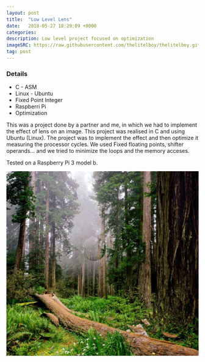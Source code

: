 ```yaml
---
layout: post
title:  "Low Level Lens"
date:   2018-05-27 18:29:09 +0000
categories: 
description: Low level project focused on optimization
imageSRC: https://raw.githubusercontent.com/thelitelboy/thelitelboy.github.io/master/_assets/Lens.png
tag: post
---
```


### Details
* C - ASM
* Linux - Ubuntu
* Fixed Point Integer
* Raspberri Pi
* Optimization

This was a project done by a partner and me, in which we had to implement the effect of lens on an image. This project was realised in C and using Ubuntu (Linux). The project was to implement the effect and then optimize it measuring the processor cycles. We used Fixed floating points, shifter operands... and we tried to minimize the loops and the memory acceses. 

Tested on a Raspberry Pi 3 model b.

![LowLevelLens-Image][LLL-Image]

[LLL-Image]: https://raw.githubusercontent.com/thelitelboy/thelitelboy.github.io/master/_assets/Lens.png
